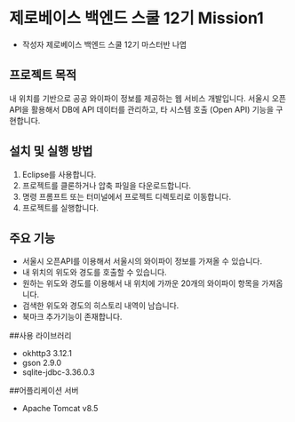 # 제로베이스 백엔드 스쿨 12기 Mission1
- 작성자 제로베이스 백엔드 스쿨 12기 마스터반 나엽


## 프로젝트 목적

내 위치를 기반으로 공공 와이파이 정보를 제공하는 웹 서비스 개발입니다.
서울시 오픈API을 활용해서 DB에 API 데이터를 관리하고, 타 시스템 호출 (Open API) 기능을 구현합니다.


## 설치 및 실행 방법

1. Eclipse를 사용합니다.
2. 프로젝트를 클론하거나 압축 파일을 다운로드합니다.
3. 명령 프롬프트 또는 터미널에서 프로젝트 디렉토리로 이동합니다.
4. 프로젝트를 실행합니다.


## 주요 기능

- 서울시 오픈API를 이용해서 서울시의 와이파이 정보를 가져올 수 있습니다.
- 내 위치의 위도와 경도를 호출할 수 있습니다.
- 원하는 위도와 경도를 이용해서 내 위치에 가까운 20개의 와이파이 항목을 가져옵니다.
- 검색한 위도와 경도의 히스토리 내역이 남습니다.
- 북마크 추가기능이 존재합니다.


##사용 라이브러리

- okhttp3 3.12.1
- gson 2.9.0
- sqlite-jdbc-3.36.0.3


##어플리케이션 서버

- Apache Tomcat v8.5

